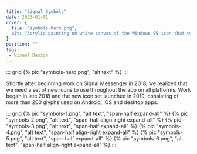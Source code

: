 ```yaml
---
title: "Signal Symbols"
date: 2023-01-01
cover: {
  file: "symbols-hero.png",
  alt: "Acrylic painting on white canvas of the Windows 95 icon that was displayed when a file was not found"
}
position: ""
tags:
 - Visual Design
---
```

::: grid
{% pic "symbols-hero.png", "alt text" %}
:::

Shortly after beginning work on Signal Messenger in 2018, we realized that we need a set of new icons to use throughout the app on all platforms. Work began in late 2018 and the new icon set launched in 2019, consisting of more than 200 glyphs used on Android, iOS and desktop apps.

::: grid
{% pic "symbols-1.png", "alt text", "span-half expand-all" %}
{% pic "symbols-2.png", "alt text", "span-half align-right expand-all" %}
{% pic "symbols-3.png", "alt text", "span-half expand-all" %}
{% pic "symbols-4.png", "alt text", "span-half align-right expand-all" %}
{% pic "symbols-5.png", "alt text", "span-half expand-all" %}
{% pic "symbols-6.png", "alt text", "span-half align-right expand-all" %}
:::